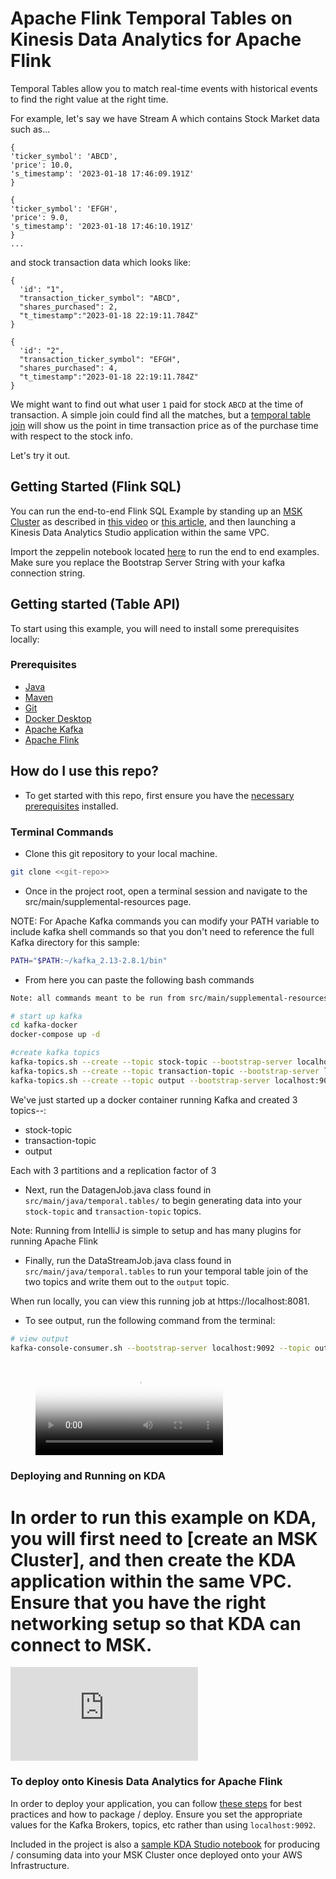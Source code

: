 # Apache Flink Temporal Tables on Kinesis Data Analytics for Apache Flink

Temporal Tables allow you to match real-time events with historical events to find the right value at the right time.

For example, let's say we have Stream A which contains Stock Market data such as...

```
{
'ticker_symbol': 'ABCD',
'price': 10.0,
's_timestamp': '2023-01-18 17:46:09.191Z'
}

{
'ticker_symbol': 'EFGH',
'price': 9.0,
's_timestamp': '2023-01-18 17:46:10.191Z'
}
...
```

and stock transaction data which looks like:
```
{
  'id': "1",
  "transaction_ticker_symbol": "ABCD",
  "shares_purchased": 2,
  "t_timestamp":"2023-01-18 22:19:11.784Z"
}

{
  'id': "2",
  "transaction_ticker_symbol": "EFGH",
  "shares_purchased": 4,
  "t_timestamp":"2023-01-18 22:19:11.784Z"
}
```

We might want to find out what user `1` paid for stock `ABCD` at the time of transaction. A simple join could find all the matches, but a [temporal table join](https://flink.apache.org/2019/05/14/temporal-tables.html) will show us the point in time transaction price as of the purchase time with respect to the stock info.

Let's try it out. 

## Getting Started (Flink SQL)
You can run the end-to-end Flink SQL Example by standing up an [MSK Cluster](https://aws.amazon.com/msk) as described in [this video](https://www.youtube.com/watch?v=2Qhc6ePu-0M) or [this article](https://docs.aws.amazon.com/kinesisanalytics/latest/java/gs-table-create.html), and then launching a Kinesis Data Analytics Studio application within the same VPC.

Import the zeppelin notebook located [here](src/main/sql/) to run the end to end examples. Make sure you replace the Bootstrap Server String with your kafka connection string.

## Getting started (Table API)
To start using this example, you will need to install some prerequisites locally:

### Prerequisites

- [Java](https://www.java.com/en/download/help/download_options.html)
- [Maven](https://maven.apache.org/install.html)
- [Git](https://github.com/git-guides/install-git)
- [Docker Desktop](https://www.docker.com/products/docker-desktop/)
- [Apache Kafka](https://kafka.apache.org/downloads)
- [Apache Flink](https://nightlies.apache.org/flink/flink-docs-master/docs/try-flink/local_installation/)

## How do I use this repo?

- To get started with this repo, first ensure you have the [necessary prerequisites](#prerequisites) installed.

### Terminal Commands

- Clone this git repository to your local machine.

```bash
git clone <<git-repo>>
```
- Once in the project root, open a terminal session and navigate to the src/main/supplemental-resources page.

NOTE: For Apache Kafka commands you can modify your PATH variable to include kafka shell commands so that you don't need to reference the full Kafka directory for this sample:

```bash
PATH="$PATH:~/kafka_2.13-2.8.1/bin"
```

- From here you can paste the following bash commands

```bash
Note: all commands meant to be run from src/main/supplemental-resources directory

# start up kafka
cd kafka-docker
docker-compose up -d

#create kafka topics
kafka-topics.sh --create --topic stock-topic --bootstrap-server localhost:9092 --partitions 3 --replication-factor 2 --config "cleanup.policy=compact"  --config "delete.retention.ms=100"  --config "segment.ms=100" --config "min.cleanable.dirty.ratio=0.01"
kafka-topics.sh --create --topic transaction-topic --bootstrap-server localhost:9092 --partitions 3 --replication-factor 2
kafka-topics.sh --create --topic output --bootstrap-server localhost:9092 --partitions 3 --replication-factor 2
```

We've just started up a docker container running Kafka and created 3 topics--:
- stock-topic
- transaction-topic
- output

Each with 3 partitions and a replication factor of 3

- Next, run the DatagenJob.java class found in `src/main/java/temporal.tables/` to begin generating data into your `stock-topic` and `transaction-topic` topics. 

Note: Running from IntelliJ is simple to setup and has many plugins for running Apache Flink

- Finally, run the DataStreamJob.java class found in `src/main/java/temporal.tables` to run  your temporal table join of the two topics and write them out to the `output` topic. 

When run locally, you can view this running job at https://localhost:8081.


- To see output, run the following command from the terminal:



```bash
# view output
kafka-console-consumer.sh --bootstrap-server localhost:9092 --topic output
```

<!-- blank line -->
<figure class="video_container">
  <video controls="true" allowfullscreen="true" poster="path/to/poster_image.png">
    <source src="/src/main/supplemental-resources/temporal-tables.mp4" type="video/mp4">
  </video>
</figure>



### Deploying and Running on KDA

In order to run this example on KDA, you will first need to [create an MSK Cluster], and then create the KDA application within the same VPC. Ensure that you have the right networking setup so that KDA can connect to MSK.
=======
  <iframe src="https://gitlab.aws.dev/jdber/temporal-table-function-kda/-/raw/main/src/main/supplemental-resources/temporal-tables.mp4" frameborder="0" allowfullscreen="true"> </iframe>
</figure>
<!-- blank line -->


### To deploy onto Kinesis Data Analytics for Apache Flink
In order to deploy your application, you can follow [these steps](https://catalog.us-east-1.prod.workshops.aws/workshops/429cec9e-3222-4943-82f7-1f45c45ed99a/en-US/4-packagingforkda) for best practices and how to package / deploy. Ensure you set the appropriate values for the Kafka Brokers, topics, etc rather than using `localhost:9092`. 

Included in the project is also a [sample KDA Studio notebook](src/main/supplemental-resources/kafka-admin.zpln) for producing / consuming data into your MSK Cluster once deployed onto your AWS Infrastructure.
